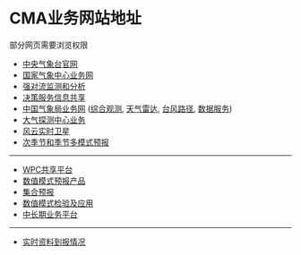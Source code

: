 # CMA业务网站地址

部分网页需要浏览权限

* [中央气象台官网](http://www.nmc.gov.cn/)
* [国家气象中心业务网](http://10.1.64.146/npt/)
* [强对流监测和分析](http://10.20.67.111/#)
* [决策服务信息共享](http://10.1.64.187/jcxt/home?mid=m1)
* [中国气象局业务网](http://idata.cma/idata/) ([综合观测](http://10.1.64.154/webGis/gis), [天气雷达](http://idata.cma/radar3/), [台风路径](http://idata.cma/idata/web/typhoon/index), [数据服务](http://10.1.64.154/idata/web/data/index))
* [大气探测中心业务](http://www.cmamoc.cn/)
* [风云实时卫星](http://10.24.34.188:8080/)
* [次季节和季节多模式预报](http://10.1.64.187/jcxt/home?mid=m1)

----

* [WPC共享平台](http://thredds.cma.gov.cn/repository/entry/show)
* [数值模式预报产品](http://10.28.17.59/showpic2/)
* [集合预报](http://10.28.49.118/repository)
* [数值模式检验及应用](http://10.28.17.26:8080/newrepository/entry/show)
* [中长期业务平台](http://10.1.64.146/mtf/html/main.html#/obsMonitor)

----

* [实时资料到报情况](http://idata.cma/DataIntegrity/a/di/DiIndex)
